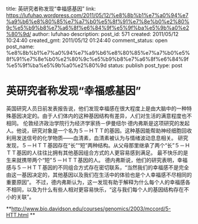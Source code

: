 title: 英研究者称发现“幸福感基因”
link: https://lufuhao.wordpress.com/2011/05/12/%e8%8b%b1%e7%a0%94%e7%a9%b6%e8%80%85%e7%a7%b0%e5%8f%91%e7%8e%b0%e2%80%9c%e5%b9%b8%e7%a6%8f%e6%84%9f%e5%9f%ba%e5%9b%a0%e2%80%9d/
author: lufuhao
description: 
post_id: 571
created: 2011/05/12 10:24:40
created_gmt: 2011/05/12 01:24:40
comment_status: open
post_name: %e8%8b%b1%e7%a0%94%e7%a9%b6%e8%80%85%e7%a7%b0%e5%8f%91%e7%8e%b0%e2%80%9c%e5%b9%b8%e7%a6%8f%e6%84%9f%e5%9f%ba%e5%9b%a0%e2%80%9d
status: publish
post_type: post

# 英研究者称发现“幸福感基因”

英国研究人员日前发表报告说，他们发现幸福感在很大程度上是由大脑中的一种特殊基因决定的。由于人们体内的这种基因结构有差异，人们对生活的满意程度也不相同。 伦敦经济政治学院行为经济学家扬－伊曼纽尔·德内弗斯是这项研究的发起人。他说，研究对象是一个名为５－ＨＴＴ的基因。这种基因能帮助神经细胞回收利用发送信号的化学物质——血清素，血清素被认为与情绪波动息息相关。 研究发现，５－ＨＴＴ基因存在“长”“短”两种结构。从父母那里继承了两个“长”５－ＨＴＴ基因的人往往比拥有其他基因组合方式的人更容易感到满足。 最不快乐的是生来就携带两个“短”５－ＨＴＴ基因的人。 德内弗斯说，他们的研究表明，幸福感与５－ＨＴＴ基因的不同组合方式存在密切联系，“当然我们的幸福感不是完全由这一基因决定的，其他基因以及我们在生活中的体验也是个人幸福感不尽相同的重要原因”。 不过，德内弗斯认为，这一发现有助于解释为什么每个人的幸福感各不相同，以及为什么有些人相对更容易快乐，“这与我们每个人的基因结构存在不小的关联”。 

**<http://www.bio.davidson.edu/courses/genomics/2003/mccord/5-HTT.html> **